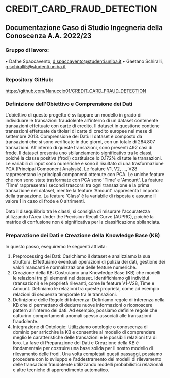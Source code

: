 # CREDIT_CARD_FRAUD_DETECTION
 
## Documentazione Caso di Studio Ingegneria della Conoscenza A.A. 2022/23

### Gruppo di lavoro:
•	Dafne Spaccavento, d.spaccavento@studenti.uniba.it 
•	Gaetano Schiralli, g.schiralli5@studenti.uniba.it

### Repository GitHub:
https://github.com/Nanuccio01/CREDIT_CARD_FRAUD_DETECTION

### Definizione dell'Obiettivo e Comprensione dei Dati
L'obiettivo di questo progetto è sviluppare un modello in grado di individuare le transazioni fraudolente all'interno di un dataset contenente transazioni effettuate con carte di credito. Il dataset in questione contiene transazioni effettuate da titolari di carte di credito europee nel mese di settembre 2013.
Comprensione dei Dati: Il dataset è composto da transazioni che si sono verificate in due giorni, con un totale di 284.807 transazioni. All'interno di queste transazioni, sono presenti 492 casi di frode. Il dataset presenta uno sbilanciamento significativo tra le classi, poiché la classe positiva (frodi) costituisce lo 0.172% di tutte le transazioni.
Le variabili di input sono numeriche e sono il risultato di una trasformazione PCA (Principal Component Analysis). Le feature V1, V2, ..., V28 rappresentano le principali componenti ottenute con PCA. Le uniche feature che non sono state trasformate con PCA sono 'Time' e 'Amount'. La feature 'Time' rappresenta i secondi trascorsi tra ogni transazione e la prima transazione nel dataset, mentre la feature 'Amount' rappresenta l'importo della transazione. La feature 'Class' è la variabile di risposta e assume il valore 1 in caso di frode e 0 altrimenti.

Dato il disequilibrio tra le classi, si consiglia di misurare l'accuratezza utilizzando l'Area Under the Precision-Recall Curve (AUPRC), poiché la matrice di confusione non è significativa per la classificazione sbilanciata.

### Preparazione dei Dati e Creazione della Knowledge Base (KB)
In questo passo, eseguiremo le seguenti attività:
1.	Preprocessing dei Dati: Carichiamo il dataset e analizziamo la sua struttura. Effettuiamo eventuali operazioni di pulizia dei dati, gestione dei valori mancanti e normalizzazione delle feature numeriche.
2.	Creazione della KB: Costruiamo una Knowledge Base (KB) che modelli le relazioni tra gli elementi nel dataset. Identifichiamo gli individui (transazioni) e le proprietà rilevanti, come le feature V1-V28, Time e Amount. Definiamo le relazioni tra queste proprietà, come ad esempio relazioni di sequenza temporale tra le transazioni.
3.	Definizione delle Regole di Inferenza: Definiamo regole di inferenza nella KB che ci permettano di dedurre nuove informazioni o riconoscere pattern all'interno dei dati. Ad esempio, possiamo definire regole che catturino comportamenti anomali spesso associati alle transazioni fraudolente.
4.	Integrazione di Ontologie: Utilizziamo ontologie o conoscenza di dominio per arricchire la KB e consentire al modello di comprendere meglio le caratteristiche delle transazioni e le possibili relazioni tra di loro.
La fase di Preparazione dei Dati e Creazione della KB è fondamentale per costruire una base solida per il nostro modello di rilevamento delle frodi. Una volta completati questi passaggi, possiamo procedere con lo sviluppo e l'addestramento dei modelli di rilevamento delle transazioni fraudolente utilizzando modelli probabilistici relazionali e altre tecniche di apprendimento automatico.

